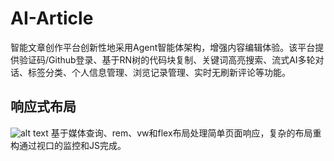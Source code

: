 # AI-Article
智能文章创作平台创新性地采用Agent智能体架构，增强内容编辑体验。该平台提供验证码/Github登录、基于RN树的代码块复制、关键词高亮搜索、流式AI多轮对话、标签分类、个人信息管理、浏览记录管理、实时无刷新评论等功能。
<br>
## 响应式布局
![alt text](响应式.gif)
基于媒体查询、rem、vw和flex布局处理简单页面响应，复杂的布局重构通过视口的监控和JS完成。
<br>
